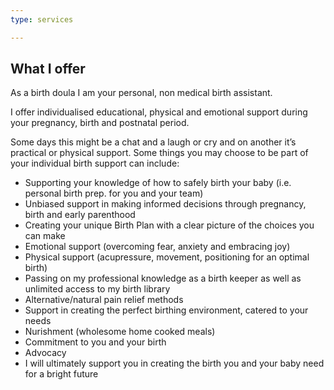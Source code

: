 ```yaml
---
type: services

---
```

## What I offer

As a birth doula I am your personal, non medical birth assistant.

I offer individualised educational, physical and emotional support during your pregnancy, birth and postnatal period.

Some days this might be a chat and a laugh or cry and on another it’s practical or physical support. Some things you may choose to be part of your individual birth support can include:

* Supporting your knowledge of how to safely birth your baby (i.e. personal birth prep. for you and your team)
* Unbiased support in making informed decisions through pregnancy, birth and early parenthood
* Creating your unique Birth Plan with a clear picture of the choices you can make
* Emotional support (overcoming fear, anxiety and embracing joy)
* Physical support (acupressure, movement, positioning for an optimal birth)
* Passing on my professional knowledge as a birth keeper as well as unlimited access to my birth library
* Alternative/natural pain relief methods
* Support in creating the perfect birthing environment, catered to your needs
* Nurishment (wholesome home cooked meals)
* Commitment to you and your birth
* Advocacy
* I will ultimately support you in creating the birth you and your baby need for a bright future